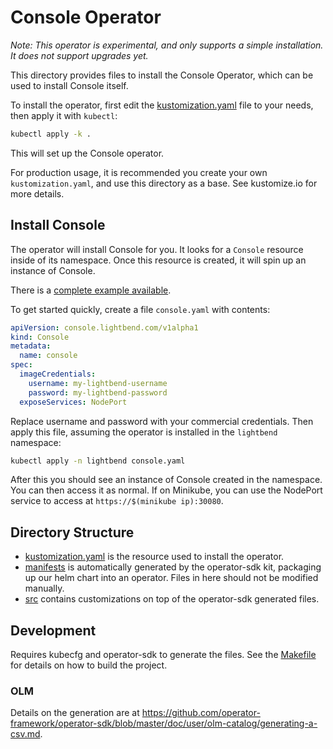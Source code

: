 # Console Operator

_Note: This operator is experimental, and only supports a simple installation. It does not support
upgrades yet._

This directory provides files to install the Console Operator, which can be used to install
Console itself.

To install the operator, first edit the [kustomization.yaml](kustomization.yaml) file to your needs,
then apply it with `kubectl`:

``` sh
kubectl apply -k .
```

This will set up the Console operator.

For production usage, it is recommended you create your own `kustomization.yaml`, and use this
directory as a base. See kustomize.io for more details.

## Install Console

The operator will install Console for you. It looks for a `Console` resource inside of its
namespace. Once this resource is created, it will spin up an instance of Console.

There is a [complete example available](manifests/console_cr.yaml).

To get started quickly, create a file `console.yaml` with contents:

``` yaml
apiVersion: console.lightbend.com/v1alpha1
kind: Console
metadata:
  name: console
spec:
  imageCredentials:
    username: my-lightbend-username
    password: my-lightbend-password
  exposeServices: NodePort
```

Replace username and password with your commercial credentials. Then apply this file, assuming the
operator is installed in the `lightbend` namespace:

``` sh
kubectl apply -n lightbend console.yaml
```

After this you should see an instance of Console created in the namespace. You can then access it as
normal. If on Minikube, you can use the NodePort service to access at `https://$(minikube ip):30080`.

## Directory Structure

- [kustomization.yaml](kustomization.yaml) is the resource used to install the operator.
- [manifests](manifests) is automatically generated by the operator-sdk kit, packaging up our helm chart into an
  operator. Files in here should not be modified manually.
- [src](src) contains customizations on top of the operator-sdk generated files.

## Development

Requires kubecfg and operator-sdk to generate the files. See the [Makefile](Makefile) for details on
how to build the project.

### OLM

Details on the generation are at
https://github.com/operator-framework/operator-sdk/blob/master/doc/user/olm-catalog/generating-a-csv.md.
